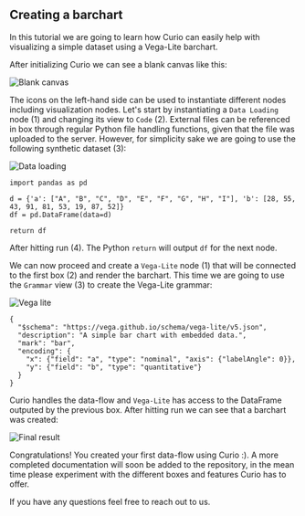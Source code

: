 ## Creating a barchart

In this tutorial we are going to learn how Curio can easily help with visualizing a simple dataset using a Vega-Lite barchart. 

After initializing Curio we can see a blank canvas like this:

![Blank canvas](https://github.com/urban-toolkit/curio/blob/master/images/blank.png?raw=true)

The icons on the left-hand side can be used to instantiate different nodes including visualization nodes. Let's start by instantiating a `Data Loading` node (1) and changing its view to `Code` (2). External files can be referenced in box through regular Python file handling functions, given that the file was uploaded to the server. However, for simplicity sake we are going to use the following synthetic dataset (3):

![Data loading](https://github.com/urban-toolkit/curio/blob/master/images/data_loading.png?raw=true)

```console
import pandas as pd

d = {'a': ["A", "B", "C", "D", "E", "F", "G", "H", "I"], 'b': [28, 55, 43, 91, 81, 53, 19, 87, 52]}
df = pd.DataFrame(data=d)

return df
```

After hitting run (4). The Python `return` will output `df` for the next node.

We can now proceed and create a `Vega-Lite` node (1) that will be connected to the first box (2) and render the barchart. This time we are going to use the `Grammar` view (3) to create the Vega-Lite grammar:

![Vega lite](https://github.com/urban-toolkit/curio/blob/master/images/vega_lite.png?raw=true)

```console
{
  "$schema": "https://vega.github.io/schema/vega-lite/v5.json",
  "description": "A simple bar chart with embedded data.",
  "mark": "bar",
  "encoding": {
    "x": {"field": "a", "type": "nominal", "axis": {"labelAngle": 0}},
    "y": {"field": "b", "type": "quantitative"}
  }
}
```

Curio handles the data-flow and `Vega-Lite` has access to the DataFrame outputed by the previous box. After hitting run we can see that a barchart was created:

![Final result](https://github.com/urban-toolkit/curio/blob/master/images/final_result.png?raw=true)

Congratulations! You created your first data-flow using Curio :). A more completed documentation will soon be added to the repository, in the mean time please experiment with the different boxes and features Curio has to offer.

If you have any questions feel free to reach out to us.

